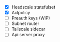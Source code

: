 - [x] Headscale statefulset
- [x] Aclpolicy
- [ ] Preauth keys (WIP)
- [ ] Subnet router
- [ ] Tailscale sidecar
- [ ] Api server proxy

